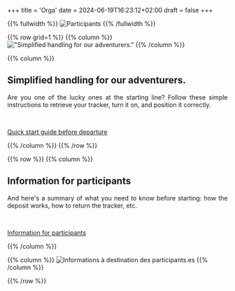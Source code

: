 +++
title = 'Orga'
date = 2024-06-19T16:23:12+02:00
draft = false
+++




<!-- ######  image intro  ###### ? -->
{{% fullwidth %}}
![Participants](/participant/im-part-000en.jpg)
{{% /fullwidth %}}

<!-- ######  Une prise en main simplifiée  ###### ? -->

{{% row grid=1  %}} <!-- ligne avec grille en fond -->
{{% column %}}
!["Simplified handling for our adventurers."](/participant/im-part-001.jpg)
{{% /column %}}

{{% column %}}
## <div style="text-align: left"> Simplified handling for our adventurers. </div>

<div style="text-align: justify"> Are you one of the lucky ones at the starting line? Follow these simple instructions to retrieve your tracker, turn it on, and position it correctly.  </div>

&nbsp;

<a href="/participant/MadCap Quick start guide before departure.pdf"> Quick start guide before departure </a> <!-- Téléchargement PDF -->

{{% /column %}}
{{% /row %}}






<!-- ######  ligne Pour qui ? noGRILL  ###### ? -->

{{% row  %}} <!-- ligne sans grille en fond -->
{{% column %}}
## <div style="text-align: left"> Information for participants </div>

<div style="text-align: justify"> And here's a summary of what you need to know before starting: how the deposit works, how to return the tracker, etc. </div>

&nbsp;

<a href="/participant/MadCap Information for participants.pdf"> Information for participants  </a>  <!-- Mettre lien ou pdf -->

{{% /column %}}

{{% column %}}
![Informations à destination des participants.es](/participant/im-part-002.jpg)
{{% /column %}}

{{% /row %}}

